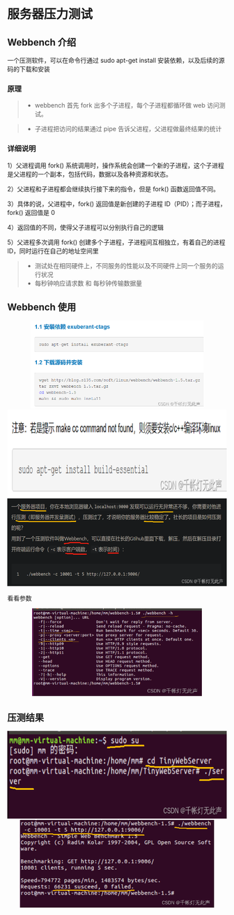 <!-- 喳喳辉做项目 -->
# 服务器压力测试
## Webbench 介绍
一个压测软件，可以在命令行通过 sudo apt-get install 安装依赖，以及后续的源码的下载和安装

### 原理

>* webbench 首先 fork 出多个子进程，每个子进程都循环做 web 访问测试。

>* 子进程把访问的结果通过 pipe 告诉父进程，父进程做最终结果的统计

### 详细说明

1）父进程调用 fork() 系统调用时，操作系统会创建一个新的子进程，这个子进程是父进程的一个副本，包括代码，数据以及各种资源和状态。

2）父进程和子进程都会继续执行接下来的指令，但是 fork() 函数返回值不同。

3）具体的说，父进程中，fork() 返回值是新创建的子进程 ID（PID）；而子进程，fork() 返回值是 0

4）返回值的不同，使得父子进程可以分别执行自己的逻辑

5）父进程多次调用 fork() 创建多个子进程，子进程间互相独立，有着自己的进程 ID，同时运行在自己的地址空间里

>* 测试处在相同硬件上，不同服务的性能以及不同硬件上同一个服务的运行状况
>* 每秒钟响应请求数 和 每秒钟传输数据量


## Webbench 使用

<div align=center>
<a href="https://github.com/11days/TinyWebServer/raw/master/root/pressure_4.png" target="_blank">
<img src="https://github.com/11days/TinyWebServer/raw/master/root/pressure_1.png" height="201"/> 
</a>
</div>

<div align=center>
<img src="https://github.com/11days/TinyWebServer/raw/master/root/pressure_2.png" height="201"/> 
</div>

<div align=center>
<img src="https://github.com/11days/TinyWebServer/raw/master/root/pressure_3.png" height="201"/> 
</div>

看看参数

<div align=center>
<img src="https://github.com/11days/TinyWebServer/raw/master/root/pressure_4.png" height="201"/> 
</div>

## 压测结果

<div align=center>
<img src="https://github.com/11days/TinyWebServer/raw/master/root/pressure_5.png" height="201"/> 
</div>

<div align=center>
<img src="https://github.com/11days/TinyWebServer/raw/master/root/pressure_6.png" height="201"/> 
</div>

